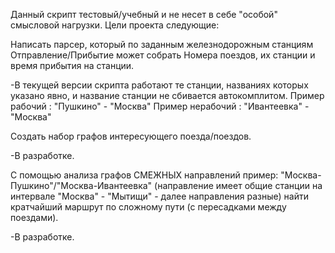 Данный скрипт тестовый/учебный и не несет в себе "особой" смысловой нагрузки. Цели проекта следующие:

Написать парсер, который по заданным железнодорожным станциям Отправление/Прибытие может собрать Номера поездов, их станции и время прибытия на станции.

-В текущей версии скрипта работают те станции, названиях которых указано явно, и название станции не сбивается автокомплитом. Пример рабочий : "Пушкино" - "Москва" Пример нерабочий : "Ивантеевка" - "Москва"

Создать набор графов интересующего поезда/поездов.

-В разработке.

С помощью анализа графов СМЕЖНЫХ направлений пример: "Москва-Пушкино"/"Москва-Ивантеевка" (направление имеет общие станции на интервале "Москва" - "Мытищи" - далее направления разные) найти кратчайший маршрут по сложному пути (с пересадками между поездами).

-В разработке.
